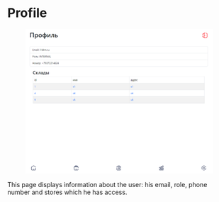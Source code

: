 # Profile

<figure><img src=".gitbook/assets/profile.png" alt=""><figcaption></figcaption></figure>

This page displays information about the user: his email, role, phone number and stores which he has access.